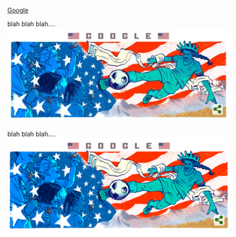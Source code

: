 [Google](http://www.google.com/)

blah blah blah....
![Test Image - JPG](/images/test.jpg)

blah blah blah....
![Test Image - PNG](/images/test.png)
